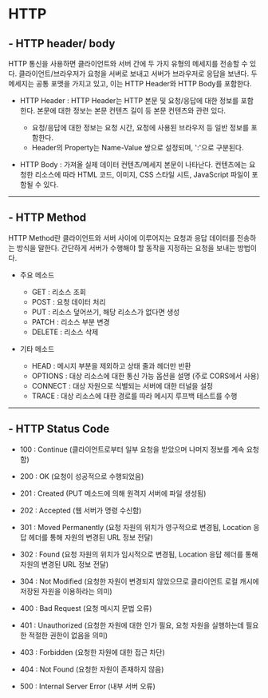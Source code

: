 # HTTP

## - HTTP header/ body

HTTP 통신을 사용하면 클라이언트와 서버 간에 두 가지 유형의 메세지를 전송할 수 있다. 클라이언트/브라우저가 요청을 서버로 보내고 서버가 브라우저로 응답을 보낸다. 두 메세지는 공통 포맷을 가지고 있고, 이는 HTTP Header와 HTTP Body를 포함한다.

- HTTP Header : HTTP Header는 HTTP 본문 및 요청/응답에 대한 정보를 포함한다. 본문에 대한 정보는 본문 컨텐츠 길이 등 본문 컨텐츠와 관련 있다. 
  - 요청/응답에 대한 정보는 요청 시간, 요청에 사용된 브라우저 등 일반 정보를 포함한다.
  - Header의 Property는 Name-Value 쌍으로 설정되며, ':'으로 구분된다.

- HTTP Body : 가져올 실제 데이터 컨텐츠/메세지 본문이 나타난다. 컨텐츠에는 요청한 리소스에 따라 HTML 코드, 이미지, CSS 스타일 시트, JavaScript 파일이 포함될 수 있다.

---
## - HTTP Method

HTTP Method란 클라이언트와 서버 사이에 이루어지는 요청과 응답 데이터를 전송하는 방식을 말한다. 간단하게 서버가 수행해야 할 동작을 지정하는 요청을 보내는 방법이다.

- 주요 메소드
  - GET : 리소스 조회
  - POST : 요청 데이터 처리
  - PUT : 리소스 덮어쓰기, 해당 리소스가 없다면 생성
  - PATCH : 리소스 부분 변경
  - DELETE : 리소스 삭제

- 기타 메소드
  - HEAD : 메시지 부분을 제외하고 상태 줄과 헤더만 반환
  - OPTIONS : 대상 리소스에 대한 통신 가능 옵션을 설명 (주로 CORS에서 사용)
  - CONNECT : 대상 자원으로 식별되는 서버에 대한 터널을 설정
  - TRACE : 대상 리소스에 대한 경로를 따라 메시지 루프백 테스트를 수행

---
## - HTTP Status Code

- 100 : Continue (클라이언트로부터 일부 요청을 받았으며 나머지 정보를 계속 요청함)

- 200 : OK (요청이 성공적으로 수행되었음)

- 201 : Created (PUT 메소드에 의해 원격지 서버에 파일 생성됨)

- 202 : Accepted (웹 서버가 명령 수신함)

- 301 : Moved Permanently (요청 자원의 위치가 영구적으로 변경됨, Location 응답 헤더를 통해 자원의 변경된 URL 정보 전달)

- 302 : Found (요청 자원의 위치가 임시적으로 변경됨, Location 응답 헤더를 통해 자원의 변경된 URL 정보 전달)

- 304 : Not Modified (요청한 자원이 변경되지 않았으므로 클라이언트 로컬 캐시에 저장된 자원을 이용하라는 의미)

- 400 : Bad Request (요청 메시지 문법 오류)

- 401 : Unauthorized (요청한 자원에 대한 인가 필요, 요청 자원을 실행하는데 필요한 적절한 권한이 없음을 의미)

- 403 : Forbidden (요청한 자원에 대한 접근 차단)

- 404 : Not Found (요청한 자원이 존재하지 않음)

- 500 : Internal Server Error (내부 서버 오류)
